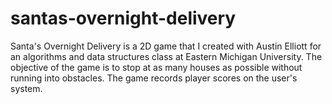 # santas-overnight-delivery
Santa's Overnight Delivery is a 2D game that I created with Austin Elliott for an algorithms and data structures class at Eastern Michigan University. The objective of the game is to stop at as many houses as possible without running into obstacles. The game records player scores on the user's system.
